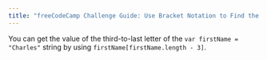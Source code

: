 ```yaml
---
title: "freeCodeCamp Challenge Guide: Use Bracket Notation to Find the Nth-to-Last Character in a String"
---
```


You can get the value of the third-to-last letter of the `var firstName = "Charles"` string by using `firstName[firstName.length - 3]`.
